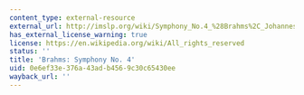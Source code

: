 ```yaml
---
content_type: external-resource
external_url: http://imslp.org/wiki/Symphony_No.4_%28Brahms%2C_Johannes%29
has_external_license_warning: true
license: https://en.wikipedia.org/wiki/All_rights_reserved
status: ''
title: 'Brahms: Symphony No. 4'
uid: 0e6ef33e-376a-43ad-b456-9c30c65430ee
wayback_url: ''
---
```

